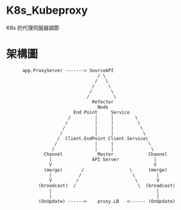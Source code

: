 # K8s_Kubeproxy
K8s 的代理伺服器調節


# 架構圖


          app.ProxyServer -------> SourceAPI
                                      / \
                                     /   \
                                    /     \
                                   /       \
                                  /         \
                                    Refector
                                      Node
                             End Point     Service
                           /         |     |        \
                          /          |     |         \
                         /           |     |          \
                        /            |     |           \
                       /  Client.EndPoint Client.Service\
                      /              |     |             \
                     /               |     |              \
                  Channel             Master             Channel
                    |               API Server             |
                    V                                      V
                  (merge)       /                 \      (merge)    
                    |          /                   \        |
                    V         /                     \       V
                (broadcast)  /                       \  (broadcast)
                    |                                       |
                    |                                       |
                (OnUpdate) ------>    proxy.LB   <------ (OnUpdate)
